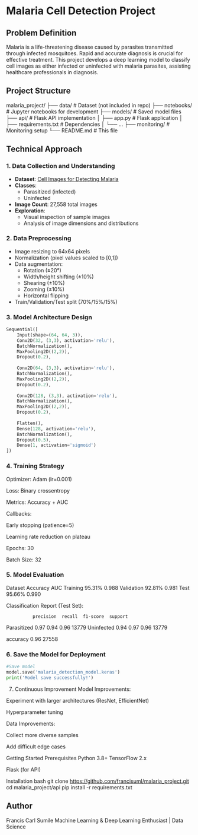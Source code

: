 # Malaria Cell Detection Project

## Problem Definition
Malaria is a life-threatening disease caused by parasites transmitted through infected mosquitoes. Rapid and accurate diagnosis is crucial for effective treatment. This project develops a deep learning model to classify cell images as either infected or uninfected with malaria parasites, assisting healthcare professionals in diagnosis.

## Project Structure

malaria_project/
  ├── data/ # Dataset (not included in repo)
  ├── notebooks/ # Jupyter notebooks for development
  ├── models/ # Saved model files
  ├── api/ # Flask API implementation
  │ ├── app.py # Flask application
  │ ├── requirements.txt # Dependencies
  │ └── ...
  ├── monitoring/ # Monitoring setup
  └── README.md # This file


## Technical Approach

### 1. Data Collection and Understanding
- **Dataset**: [Cell Images for Detecting Malaria](https://www.kaggle.com/datasets/iarunava/cell-images-for-detecting-malaria)
- **Classes**: 
  - Parasitized (infected)
  - Uninfected
- **Image Count**: 27,558 total images
- **Exploration**:
  - Visual inspection of sample images
  - Analysis of image dimensions and distributions

### 2. Data Preprocessing
- Image resizing to 64x64 pixels
- Normalization (pixel values scaled to [0,1])
- Data augmentation:
  - Rotation (±20°)
  - Width/height shifting (±10%)
  - Shearing (±10%)
  - Zooming (±10%)
  - Horizontal flipping
- Train/Validation/Test split (70%/15%/15%)

### 3. Model Architecture Design
```python
Sequential([
    Input(shape=(64, 64, 3)),
    Conv2D(32, (3,3), activation='relu'),
    BatchNormalization(),
    MaxPooling2D((2,2)),
    Dropout(0.2),
    
    Conv2D(64, (3,3), activation='relu'),
    BatchNormalization(),
    MaxPooling2D((2,2)),
    Dropout(0.2),
    
    Conv2D(128, (3,3), activation='relu'),
    BatchNormalization(),
    MaxPooling2D((2,2)),
    Dropout(0.2),
    
    Flatten(),
    Dense(128, activation='relu'),
    BatchNormalization(),
    Dropout(0.5),
    Dense(1, activation='sigmoid')
])
```
### 4. Training Strategy
Optimizer: Adam (lr=0.001)

Loss: Binary crossentropy

Metrics: Accuracy + AUC

Callbacks:

Early stopping (patience=5)

Learning rate reduction on plateau

Epochs: 30

Batch Size: 32

### 5. Model Evaluation
Dataset	Accuracy	AUC
Training	95.31%	0.988
Validation	92.81%	0.981
Test	95.66%	0.990

Classification Report (Test Set):

              precision  recall  f1-score  support

Parasitized       0.97     0.94      0.96    13779
Uninfected       0.94      0.97      0.96    13779

accuracy                           0.96     27558

### 6. Save the Model for Deployment
```python
#Save model
model.save('malaria_detection_model.keras')
print('Model save successfully!')
```

7. Continuous Improvement
Model Improvements:

Experiment with larger architectures (ResNet, EfficientNet)

Hyperparameter tuning

Data Improvements:

Collect more diverse samples

Add difficult edge cases


Getting Started
Prerequisites
Python 3.8+
TensorFlow 2.x

Flask (for API)

Installation
bash
git clone https://github.com/francisuml/malaria_project.git
cd malaria_project/api
pip install -r requirements.txt


## Author
Francis Carl Sumile
Machine Learning & Deep Learning Enthusiast | Data Science
